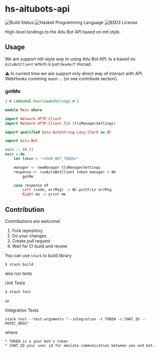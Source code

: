 # hs-aitubots-api

![Build Status](https://img.shields.io/circleci/project/klappvisor/haskell-telegram-api.svg)
![Haskell Programming Language](https://img.shields.io/badge/language-Haskell-blue.svg)
![BSD3 License](http://img.shields.io/badge/license-BSD3-brightgreen.svg)

High-level bindings to the Aitu Bot API based on mtl style.

## Usage

We are support mtl-style way to using Aitu Bot API. Is a based on `AituBotClient` which is just `ReaderT` monad.

:warning: In current time we are support only direct way of interact with API. WebHooks comming soon ... (or see contribute section).

### getMe

```haskell
{-# LANGUAGE OverloadedStrings #-}

module Main where

import Network.HTTP.Client
import Network.HTTP.Client.TLS (tlsManagerSettings)

import qualified Data.ByteString.Lazy.Char8 as BC

import Aitu.Bot

main :: IO ()
main = do
    let token = "<YOUR_BOT_TOKEN>"

    manager <- newManager tlsManagerSettings
    response <- runAituBotClient token manager $ do 
        getMe

    case response of
        Left (code, errMsg) -> BC.putStrLn errMsg
        Right me -> print me
```

## Contribution

Contributions are welcome!

1. Fork repository
2. Do your changes
3. Create pull request
4. Wait for CI build and review

You can use `stack` to build library 

```
$ stack build
```

also run tests

Unit Tests

```
$ stack test
```

or

Integration Tests

```
stack test --test-arguments "--integration -t TOKEN -c CHAT_ID -- HSPEC_ARGS"
```

where

    * TOKEN is a your bot's token
    * CHAT_ID your user id for emulate communication between you and bot.
